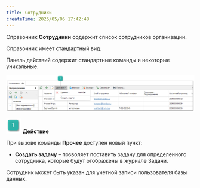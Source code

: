 ```yaml
---
title: Сотрудники
createTime: 2025/05/06 17:42:48
---
```

Справочник **Сотрудники** содержит список сотрудников организации.

Справочник имеет стандартный вид.

Панель действий содержит стандартные команды и некоторые уникальные.

![](../../../assets/specification/image378.png)

![](../../../assets/specification/image006.png) **Действие**

При вызове команды **Прочее** доступен новый пункт:

- **Создать задачу** – позволяет поставить задачу для определенного сотрудника, которые будут отображены в журнале Задачи.

Сотрудник может быть указан для учетной записи пользователя базы данных.



